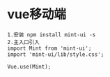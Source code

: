 # vue移动端
    1.安装 npm install mint-ui -s
    2.主入口引入
    import Mint from 'mint-ui';
    import 'mint-ui/lib/style.css';

    Vue.use(Mint);